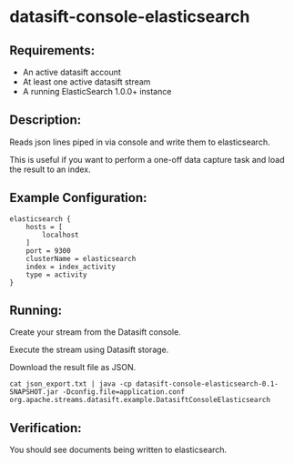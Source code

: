 datasift-console-elasticsearch
==============================

Requirements:
-------------
 - An active datasift account
 - At least one active datasift stream
 - A running ElasticSearch 1.0.0+ instance

Description:
------------
Reads json lines piped in via console and write them to elasticsearch.

This is useful if you want to perform a one-off data capture task and load the result to an index.

Example Configuration:
----------------------

    elasticsearch {
        hosts = [
            localhost
        ]
        port = 9300
        clusterName = elasticsearch
        index = index_activity
        type = activity
    }

Running:
--------

Create your stream from the Datasift console.

Execute the stream using Datasift storage.

Download the result file as JSON.

    cat json_export.txt | java -cp datasift-console-elasticsearch-0.1-SNAPSHOT.jar -Dconfig.file=application.conf org.apache.streams.datasift.example.DatasiftConsoleElasticsearch

Verification:
-------------
You should see documents being written to elasticsearch.